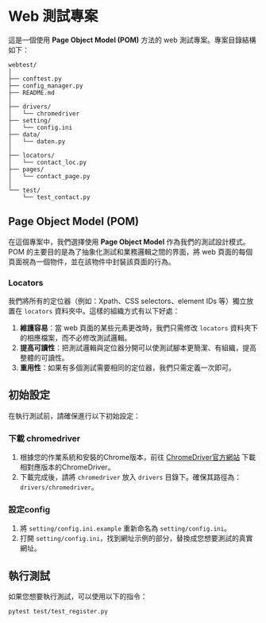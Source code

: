 # Web 測試專案

這是一個使用 **Page Object Model (POM)** 方法的 web 測試專案。專案目錄結構如下：

```
webtest/
│
├── conftest.py
├── config_manager.py
├── README.md
│
├── drivers/
│   └── chromedriver
├── setting/
│   └── config.ini
├── data/
│   └── daten.py
│
├── locators/
│   └── contact_loc.py
├── pages/
│   └── contact_page.py
│
└── test/
    └── test_contact.py
```

## Page Object Model (POM)

在這個專案中，我們選擇使用 **Page Object Model** 作為我們的測試設計模式。POM 的主要目的是為了抽象化測試和業務邏輯之間的界面，將 web 頁面的每個頁面視為一個物件，並在該物件中封裝該頁面的行為。

### Locators

我們將所有的定位器（例如：Xpath、CSS selectors、element IDs 等）獨立放置在 `locators` 資料夾中。這樣的組織方式有以下好處：

1. **維護容易**：當 web 頁面的某些元素更改時，我們只需修改 `locators` 資料夾下的相應檔案，而不必修改測試邏輯。
2. **提高可讀性**：把測試邏輯與定位器分開可以使測試腳本更簡潔、有組織，提高整體的可讀性。
3. **重用性**：如果有多個測試需要相同的定位器，我們只需定義一次即可。

## 初始設定

在執行測試前，請確保進行以下初始設定：

### 下載 chromedriver

1. 根據您的作業系統和安裝的Chrome版本，前往 [ChromeDriver官方網站](https://sites.google.com/a/chromium.org/chromedriver/) 下載相對應版本的ChromeDriver。
2. 下載完成後，請將 `chromedriver` 放入 `drivers` 目錄下。確保其路徑為：`drivers/chromedriver`。

### 設定config

1. 將 `setting/config.ini.example` 重新命名為 `setting/config.ini`。
2. 打開 `setting/config.ini`，找到網址示例的部分，替換成您想要測試的真實網址。

## 執行測試

如果您想要執行測試，可以使用以下的指令：

```bash
pytest test/test_register.py
```
